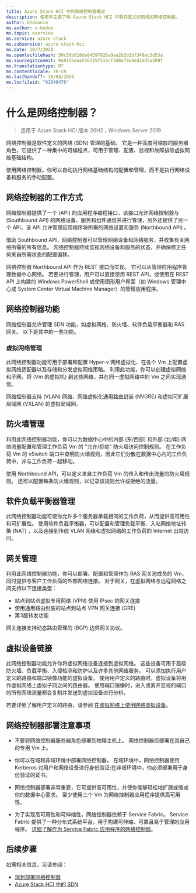 ```yaml
---
title: Azure Stack HCI 中的网络控制器概述
description: 使用本主题了解 Azure Stack HCI 中软件定义的网络的网络控制器。
author: khdownie
ms.author: v-kedow
ms.topic: overview
ms.service: azure-stack
ms.subservice: azure-stack-hci
ms.date: 10/7/2020
ms.openlocfilehash: 50c50b618da84597826a9aa2b2d2bf348ec5d53a
ms.sourcegitcommit: 9a91dbdaa556725f51bcf3d8e79a4ed2dd5a209f
ms.translationtype: MT
ms.contentlocale: zh-CN
ms.lasthandoff: 10/08/2020
ms.locfileid: "91848478"
---
```

# <a name="what-is-network-controller"></a>什么是网络控制器？

> 适用于 Azure Stack HCI 版本 20H2；Windows Server 2019

网络控制器是软件定义的网络 (SDN) 管理的基础。 它是一种高度可缩放的服务器角色，它提供了一种集中的可编程点，可用于管理、配置、监视和故障排除虚拟网络基础结构。

使用网络控制器，你可以自动执行网络基础结构的配置和管理，而不是执行网络设备和服务的手动配置。

## <a name="how-network-controller-works"></a>网络控制器的工作方式

网络控制器提供了一个 (API) 的应用程序编程接口，该接口允许网络控制器与 (Southbound API) 的网络设备、服务和组件通信并进行管理，另外还提供了另一个 API，该 API 允许管理应用程序将所需的网络设置和服务 (Northbound API) 。

借助 Southbound API，网络控制器可以管理网络设备和网络服务，并收集有关网络所需的所有信息。 网络控制器持续监视网络设备和服务的状态，并确保修正任何来自所需状态的配置偏移。

网络控制器 Northbound API 作为 REST 接口而实现。 它可以从管理应用程序管理数据中心网络。 若要进行管理，用户可以直接使用 REST API，或使用在 REST API 上构建的 Windows PowerShell 或使用图形用户界面（如 Windows 管理中心或 System Center Virtual Machine Manager）的管理应用程序。

## <a name="network-controller-features"></a>网络控制器功能

网络控制器允许管理 SDN 功能，如虚拟网络、防火墙、软件负载平衡器和 RAS 网关。 以下是其中的一些功能。

### <a name="virtual-network-management"></a>虚拟网络管理

此网络控制器功能可用于部署和配置 Hyper-v 网络虚拟化、在各个 Vm 上配置虚拟网络适配器以及存储和分发虚拟网络策略。 利用此功能，你可以创建虚拟网络和子网，将 (Vm 的虚拟机) 到这些网络，并在同一虚拟网络中的 Vm 之间实现通信。

网络控制器支持 (VLAN) 网络、网络虚拟化通用路由封装 (NVGRE) 和虚拟可扩展局域网 (VXLAN) 的虚拟局域网。

## <a name="firewall-management"></a>防火墙管理

利用此网络控制器功能，你可以为数据中心中的内部 (东/西部) 和外部 (北/南) 网络流量配置和管理工作负荷 Vm 的 "允许/拒绝" 防火墙访问控制规则。 在工作负荷 Vm 的 vSwitch 端口中查明防火墙规则，因此它们分散在数据中心内的工作负荷中，并与工作负荷一起移动。

使用 Northbound API，可以定义来自工作负荷 Vm 的传入和传出流量的防火墙规则。 还可以配置每条防火墙规则，以记录该规则允许或拒绝的流量。

## <a name="software-load-balancer-management"></a>软件负载平衡器管理

此网络控制器功能可使你允许多个服务器承载相同的工作负荷，从而提供高可用性和可扩展性。 使用软件负载平衡器，可以配置和管理负载平衡、入站网络地址转换 (NAT) ，以及连接到传统 VLAN 网络和虚拟网络的工作负荷的 Internet 出站访问。

## <a name="gateway-management"></a>网关管理

利用此网络控制器功能，你可以部署、配置和管理作为 RAS 网关池成员的 Vm，同时提供与客户工作负荷的外部网络连接。 对于网关，在虚拟网络与远程网络之间支持以下连接类型：

- 站点到站点虚拟专用网络 (VPN) 使用 IPsec 的网关连接
- 使用通用路由封装的站点到站点 VPN 网关连接 (GRE) 
- 第3层转发功能
 
网关连接支持动态路由管理的 (BGP) 边界网关协议。

## <a name="virtual-appliance-chaining"></a>虚拟设备链接

此网络控制器功能允许你将虚拟网络设备连接到虚拟网络。 这些设备可用于高级防火墙、负载平衡、入侵检测和防护以及许多其他网络服务。 可以添加执行用户定义的路由和端口镜像功能的虚拟设备。 使用用户定义的路由时，虚拟设备将用作虚拟网络上虚拟子网之间的路由器。 使用端口镜像时，进入或离开监视的端口的所有网络流量都会复制并发送到虚拟设备进行分析。

若要详细了解用户定义的路由，请参阅 [在虚拟网络上使用网络虚拟设备](/windows-server/networking/sdn/manage/use-network-virtual-appliances-on-a-vn)。

## <a name="network-controller-deployment-considerations"></a>网络控制器部署注意事项

- 不要将网络控制器服务器角色部署到物理主机上。 网络控制器应部署在其自己的专用 Vm 上。

- 你可以在域和非域环境中部署网络控制器。 在域环境中，网络控制器使用 Kerberos 对用户和网络设备进行身份验证;在非域环境中，你必须部署用于身份验证的证书。

- 网络控制器部署非常重要，它可提供高可用性，并使你能够轻松地扩展或缩减你的数据中心需求。 至少使用三个 Vm 为网络控制器应用程序提供高可用性。

- 为了实现高可用性和可伸缩性，网络控制器依赖于 Service Fabric。 Service Fabric 提供了一种分布式系统平台，用于构建可伸缩、可靠且易于管理的应用程序。 [详细了解作为 Service Fabric 应用程序的网络控制器](/windows-server/networking/sdn/technologies/network-controller/network-controller-high-availability#network-controller-as-a-service-fabric-application)。


## <a name="next-steps"></a>后续步骤

如需相关信息，另请参阅：

- [规划部署网络控制器](network-controller.md)
- [Azure Stack HCI 中的 SDN](software-defined-networking.md)